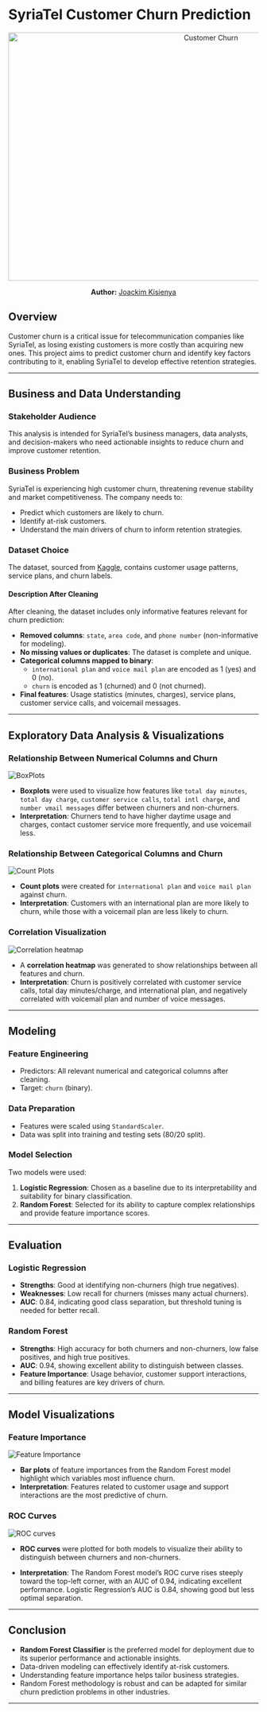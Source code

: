 # SyriaTel Customer Churn Prediction

<p align="center">
  <img src="Images\customer churn.jpeg" alt="Customer Churn" width="800" height="500"/>
</p>
<p align="center">
  <b>Author:</b> <a href="mailto:joshenkis@gmail.com">Joackim Kisienya</a>
</p>

## Overview

Customer churn is a critical issue for telecommunication companies like SyriaTel, as losing existing customers is more costly than acquiring new ones. This project aims to predict customer churn and identify key factors contributing to it, enabling SyriaTel to develop effective retention strategies.

---

## Business and Data Understanding

### Stakeholder Audience

This analysis is intended for SyriaTel’s business managers, data analysts, and decision-makers who need actionable insights to reduce churn and improve customer retention.

### Business Problem

SyriaTel is experiencing high customer churn, threatening revenue stability and market competitiveness. The company needs to:
- Predict which customers are likely to churn.
- Identify at-risk customers.
- Understand the main drivers of churn to inform retention strategies.

### Dataset Choice

The dataset, sourced from [Kaggle](https://www.kaggle.com/datasets/becksddf/churn-in-telecoms-dataset?resource=download), contains customer usage patterns, service plans, and churn labels.

#### Description After Cleaning

After cleaning, the dataset includes only informative features relevant for churn prediction:
- **Removed columns**: `state`, `area code`, and `phone number` (non-informative for modeling).
- **No missing values or duplicates**: The dataset is complete and unique.
- **Categorical columns mapped to binary**: 
  - `international plan` and `voice mail plan` are encoded as 1 (yes) and 0 (no).
  - `churn` is encoded as 1 (churned) and 0 (not churned).
- **Final features**: Usage statistics (minutes, charges), service plans, customer service calls, and voicemail messages.

---

## Exploratory Data Analysis & Visualizations

### Relationship Between Numerical Columns and Churn

![BoxPlots](Images/image.png)

- **Boxplots** were used to visualize how features like `total day minutes`, `total day charge`, `customer service calls`, `total intl charge`, and `number vmail messages` differ between churners and non-churners.
- **Interpretation**: Churners tend to have higher daytime usage and charges, contact customer service more frequently, and use voicemail less.

### Relationship Between Categorical Columns and Churn

![Count Plots](Images/image-1.png)

- **Count plots** were created for `international plan` and `voice mail plan` against churn.
- **Interpretation**: Customers with an international plan are more likely to churn, while those with a voicemail plan are less likely to churn.

### Correlation Visualization

![Correlation heatmap](Images/image-2.png)

- A **correlation heatmap** was generated to show relationships between all features and churn.
- **Interpretation**: Churn is positively correlated with customer service calls, total day minutes/charge, and international plan, and negatively correlated with voicemail plan and number of voice messages.

---

## Modeling

### Feature Engineering

- Predictors: All relevant numerical and categorical columns after cleaning.
- Target: `churn` (binary).

### Data Preparation

- Features were scaled using `StandardScaler`.
- Data was split into training and testing sets (80/20 split).

### Model Selection

Two models were used:
1. **Logistic Regression**: Chosen as a baseline due to its interpretability and suitability for binary classification.
2. **Random Forest**: Selected for its ability to capture complex relationships and provide feature importance scores.

---

## Evaluation

### Logistic Regression

- **Strengths**: Good at identifying non-churners (high true negatives).
- **Weaknesses**: Low recall for churners (misses many actual churners).
- **AUC**: 0.84, indicating good class separation, but threshold tuning is needed for better recall.

### Random Forest

- **Strengths**: High accuracy for both churners and non-churners, low false positives, and high true positives.
- **AUC**: 0.94, showing excellent ability to distinguish between classes.
- **Feature Importance**: Usage behavior, customer support interactions, and billing features are key drivers of churn.

---

## Model Visualizations

### Feature Importance

![Feature Importance](Images/image-3.png)

- **Bar plots** of feature importances from the Random Forest model highlight which variables most influence churn.
- **Interpretation**: Features related to customer usage and support interactions are the most predictive of churn.

### ROC Curves

![ROC curves](Images/ROC_curve.png)

- **ROC curves** were plotted for both models to visualize their ability to distinguish between churners and non-churners.

- **Interpretation**: The Random Forest model’s ROC curve rises steeply toward the top-left corner, with an AUC of 0.94, indicating excellent performance. Logistic Regression’s AUC is 0.84, showing good but less optimal separation.

---

## Conclusion

- **Random Forest Classifier** is the preferred model for deployment due to its superior performance and actionable insights.
- Data-driven modeling can effectively identify at-risk customers.
- Understanding feature importance helps tailor business strategies.
- Random Forest methodology is robust and can be adapted for similar churn prediction problems 
  in other industries.
---